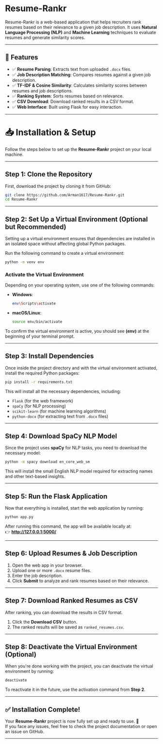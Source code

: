 # Resume-Rankr

Resume-Rankr is a web-based application that helps recruiters rank resumes based on their relevance to a given job description. It uses **Natural Language Processing (NLP)** and **Machine Learning** techniques to evaluate resumes and generate similarity scores.

---

## 🚀 Features

- ✅ **Resume Parsing**: Extracts text from uploaded `.docx` files.
- ✅ **Job Description Matching**: Compares resumes against a given job description.
- ✅ **TF-IDF & Cosine Similarity**: Calculates similarity scores between resumes and job descriptions.
- ✅ **Ranking System**: Sorts resumes based on relevance.
- ✅ **CSV Download**: Download ranked results in a CSV format.
- ✅ **Web Interface**: Built using Flask for easy interaction.

---

# 📥 Installation & Setup

Follow the steps below to set up the **Resume-Rankr** project on your local machine.

---

## **Step 1: Clone the Repository**
First, download the project by cloning it from GitHub:
```bash
git clone https://github.com/Arman1617/Resume-Rankr.git
cd Resume-Rankr
```

---

## **Step 2: Set Up a Virtual Environment (Optional but Recommended)**
Setting up a virtual environment ensures that dependencies are installed in an isolated space without affecting global Python packages.

Run the following command to create a virtual environment:

```bash
python -m venv env
```

### **Activate the Virtual Environment**  
Depending on your operating system, use one of the following commands:

- **Windows**:
  ```bash
  env\Scripts\activate
  ```

- **macOS/Linux**:
  ```bash
  source env/bin/activate
  ```

To confirm the virtual environment is active, you should see **(env)** at the beginning of your terminal prompt.

---

## **Step 3: Install Dependencies**
Once inside the project directory and with the virtual environment activated, install the required Python packages:

```bash
pip install -r requirements.txt
```

This will install all the necessary dependencies, including:
- `Flask` (for the web framework)
- `spaCy` (for NLP processing)
- `scikit-learn` (for machine learning algorithms)
- `python-docx` (for extracting text from `.docx` files)

---

## **Step 4: Download SpaCy NLP Model**
Since the project uses **spaCy** for NLP tasks, you need to download the necessary model:

```bash
python -m spacy download en_core_web_sm
```

This will install the small English NLP model required for extracting names and other text-based insights.

---

## **Step 5: Run the Flask Application**
Now that everything is installed, start the web application by running:

```bash
python app.py
```

After running this command, the app will be available locally at:  
👉 **http://127.0.0.1:5000/**

---

## **Step 6: Upload Resumes & Job Description**
1. Open the web app in your browser.
2. Upload one or more `.docx` resume files.
3. Enter the job description.
4. Click **Submit** to analyze and rank resumes based on their relevance.

---

## **Step 7: Download Ranked Resumes as CSV**
After ranking, you can download the results in CSV format.

1. Click the **Download CSV** button.
2. The ranked results will be saved as `ranked_resumes.csv`.

---

## **Step 8: Deactivate the Virtual Environment (Optional)**
When you're done working with the project, you can deactivate the virtual environment by running:

```bash
deactivate
```

To reactivate it in the future, use the activation command from **Step 2**.

---

## ✅ **Installation Complete!**
Your **Resume-Rankr** project is now fully set up and ready to use. 🚀  
If you face any issues, feel free to check the project documentation or open an issue on GitHub.

---

